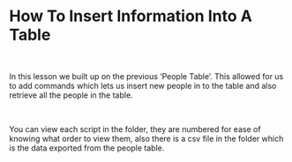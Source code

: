 How To Insert Information Into A Table
======================================

 

In this lesson we built up on the previous ‘People Table’. This allowed for us
to add commands which lets us insert new people in to the table and also
retrieve all the people in the table.

 

You can view each script in the folder, they are numbered for ease of knowing
what order to view them, also there is a csv file in the folder which is the
data exported from the people table.
